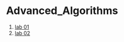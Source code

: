 # Advanced_Algorithms

1. [lab 01](https://github.com/DigitalGit2003/Advanced_Algorithms/tree/master/labs/lab01)
2. [lab 02](https://github.com/DigitalGit2003/Advanced_Algorithms/tree/master/labs/lab02)
